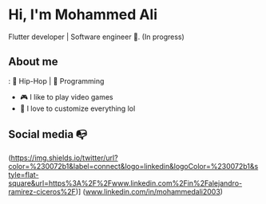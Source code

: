 
# Hi, I'm Mohammed Ali 

Flutter developer | Software engineer :robot:. (In progress)


## About me 

: :black_heart: Hip-Hop | :blue_heart: Programming

- :video_game: I like to play video games
- :gem: I love to customize everything lol


## Social media :mailbox_with_no_mail:
(https://img.shields.io/twitter/url?color=%230072b1&label=connect&logo=linkedin&logoColor=%230072b1&style=flat-square&url=https%3A%2F%2Fwww.linkedin.com%2Fin%2Falejandro-ramirez-ciceros%2F)]
(www.linkedin.com/in/mohammedali2003)
